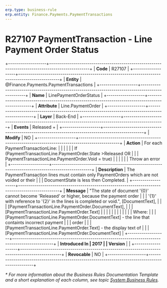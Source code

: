 ```yaml
---
erp.type: business-rule
erp.entity: Finance.Payments.PaymentTransactions
---
```


# R27107 PaymentTransaction - Line Payment Order Status
+-------------------+--------------------------------------------------------------------------------------------------+
| **Code**          | R27107                                                                                           |
+-------------------+--------------------------------------------------------------------------------------------------+
| **Entity**        | @Finance.Payments.PaymentTransactions                                                            |
+-------------------+--------------------------------------------------------------------------------------------------+
| **Name**          | LinePaymentOrderStatus                                                                           |
+-------------------+--------------------------------------------------------------------------------------------------+
| **Attribute**     | Line.PaymentOrder                                                                                |
+-------------------+--------------------------------------------------------------------------------------------------+
| **Layer**         | Back-End                                                                                         |
+-------------------+--------------------------------------------------------------------------------------------------+
| **Events**        | Released +                                                                                       |
+-------------------+--------------------------------------------------------------------------------------------------+
| **Modify**        | NO                                                                                               |
+-------------------+--------------------------------------------------------------------------------------------------+
| **Action**        | For each PaymentTransactionLine:                                                                 |
|                   |                                                                                                  |
|                   | If (PaymentTransactionLine.PaymentOrder.State \>Released OR                                      |
|                   | PaymentTransactionLine.PaymentOrder.Void = true)                                                 |
|                   |                                                                                                  |
|                   | Throw an error                                                                                   |
+-------------------+--------------------------------------------------------------------------------------------------+
| **Description**   | The PaymentTransaction lines must contain only PaymentOrders which are not voided or their       |
|                   | DocumentState is less then Completed.                                                            |
+-------------------+--------------------------------------------------------------------------------------------------+
| **Message**       | \"The state of document \'{0}\' cannot become \'Released\' or higher, because the payment order  |
|                   | \'{1}\' with reference to \'{2}\' in the lines is completed or void.\", \[DocumentText\],        |
|                   | \[PaymentTransactionLine.PaymentOrder.DocumentText\],                                            |
|                   | \[PaymentTransactionLine.PaymentOrder.Text\]                                                     |
|                   |                                                                                                  |
|                   |                                                                                                  |
|                   |                                                                                                  |
|                   | Where:                                                                                           |
|                   | \[PaymentTransactionLine.PaymentOrder.DocumentText\] - the line that containts incorrect payment |
|                   | order                                                                                            |
|                   | \[PaymentTransactionLine.PaymentOrder.Text\] - the display text of                               |
|                   | \[PaymentTransactionLine.PaymentOrder.DocumentText\]                                             |
+-------------------+--------------------------------------------------------------------------------------------------+
| **Introduced In   | 2017                                                                                             |
| Version**         |                                                                                                  |
+-------------------+--------------------------------------------------------------------------------------------------+
| **Revocable**     | NO                                                                                               |
+-------------------+--------------------------------------------------------------------------------------------------+

*\* For more information about the Business Rules Documentation Template and a short explanation of each column, see
topic [System Business Rules](../templates/template-description-system-business-rules.md).*
